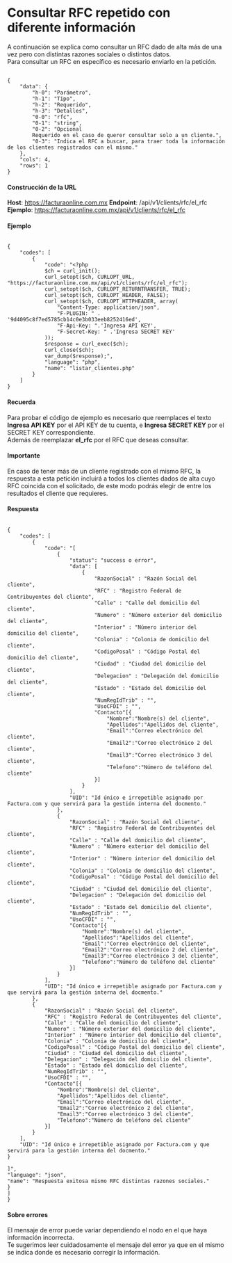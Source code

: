 # Consultar RFC repetido con diferente información

A continuación se explica como consultar un RFC dado de alta más de una vez pero con distintas razones sociales o distintos datos.  
Para consultar un RFC en específico es necesario enviarlo en la petición.

```

{
    "data": {
        "h-0": "Parámetro",
        "h-1": "Tipo",
        "h-2": "Requerido",
        "h-3": "Detalles",
        "0-0": "rfc",
        "0-1": "string",
        "0-2": "Opcional
        Requerido en el caso de querer consultar solo a un cliente.",
        "0-3": "Indica el RFC a buscar, para traer toda la información de los clientes registrados con el mismo."
    },
    "cols": 4,
    "rows": 1
}

```


#### Construcción de la URL

**Host**: https://facturaonline.com.mx
**Endpoint**:  /api/v1/clients/rfc/el_rfc
**Ejemplo**:  https://facturaonline.com.mx/api/v1/clients/rfc/el_rfc


#### Ejemplo

```

{
    "codes": [
        {
            "code": "<?php
            $ch = curl_init();
            curl_setopt($ch, CURLOPT_URL, "https://facturaonline.com.mx/api/v1/clients/rfc/el_rfc");
            curl_setopt($ch, CURLOPT_RETURNTRANSFER, TRUE);
            curl_setopt($ch, CURLOPT_HEADER, FALSE);
            curl_setopt($ch, CURLOPT_HTTPHEADER, array(
                "Content-Type: application/json",
                "F-PLUGIN: " . '9d4095c8f7ed5785cb14c0e3b033eeb8252416ed',
                "F-Api-Key: ".'Ingresa API KEY',
                "F-Secret-Key: " .'Ingresa SECRET KEY'
            ));
            $response = curl_exec($ch);
            curl_close($ch);
            var_dump($response);",
            "language": "php",
            "name": "listar_clientes.php"
        }
    ]
}

```


#### Recuerda

Para probar el código de ejemplo es necesario que reemplaces el texto  **Ingresa API KEY**  por el API KEY de tu cuenta, e **Ingresa SECRET KEY**  por el SECRET KEY correspondiente.  
Además de reemplazar **el_rfc** por el RFC  que deseas consultar.


#### Importante

En caso de tener más de un cliente registrado con el mismo RFC, la respuesta a esta petición incluirá a todos los clientes dados de alta cuyo RFC coincida con el solicitado, de este modo podrás elegir de entre los resultados el cliente que requieres.


#### Respuesta

```

{
    "codes": [
        {
            "code": "[
                {
                    "status": "success o error",
                    "data": [
                        {
                            "RazonSocial" : "Razón Social del cliente",
                            "RFC" : "Registro Federal de Contribuyentes del cliente",
                            "Calle" : "Calle del domicilio del cliente",
                            "Numero" : "Número exterior del domicilio del cliente",
                            "Interior" : "Número interior del domicilio del cliente",
                            "Colonia" : "Colonia de domicilio del cliente",
                            "CodigoPosal" : "Código Postal del domicilio del cliente",
                            "Ciudad" : "Ciudad del domicilio del cliente",
                            "Delegacion" : "Delegación del domicilio del cliente",
                            "Estado" : "Estado del domicilio del cliente",
                            "NumRegIdTrib" : "",
                            "UsoCFDI" : "",
                            "Contacto"[{
                                "Nombre":"Nombre(s) del cliente",
                                "Apellidos":"Apellidos del cliente",
                                "Email":"Correo electrónico del cliente",
                                "Email2":"Correo electrónico 2 del cliente",
                                "Email3":"Correo electrónico 3 del cliente",
                                "Telefono":"Número de teléfono del cliente"
                            }]
                        }
                    ],
                    "UID": "Id único e irrepetible asignado por Factura.com y que servirá para la gestión interna del docmento."
                },
                {
                    "RazonSocial" : "Razón Social del cliente",
                    "RFC" : "Registro Federal de Contribuyentes del cliente",
                    "Calle" : "Calle del domicilio del cliente",
                    "Numero" : "Número exterior del domicilio del cliente",
                    "Interior" : "Número interior del domicilio del cliente",
                    "Colonia" : "Colonia de domicilio del cliente",
                    "CodigoPosal" : "Código Postal del domicilio del cliente",
                    "Ciudad" : "Ciudad del domicilio del cliente",
                    "Delegacion" : "Delegación del domicilio del cliente",
                    "Estado" : "Estado del domicilio del cliente",
                    "NumRegIdTrib" : "",
                    "UsoCFDI" : "",
                    "Contacto"[{
                        "Nombre":"Nombre(s) del cliente",
                        "Apellidos":"Apellidos del cliente",
                        "Email":"Correo electrónico del cliente",
                        "Email2":"Correo electrónico 2 del cliente",
                        "Email3":"Correo electrónico 3 del cliente",
                        "Telefono":"Número de teléfono del cliente"
                    }]
                }
            ],
            "UID": "Id único e irrepetible asignado por Factura.com y que servirá para la gestión interna del docmento."
        },
        {
            "RazonSocial" : "Razón Social del cliente",
            "RFC" : "Registro Federal de Contribuyentes del cliente",
            "Calle" : "Calle del domicilio del cliente",
            "Numero" : "Número exterior del domicilio del cliente",
            "Interior" : "Número interior del domicilio del cliente",
            "Colonia" : "Colonia de domicilio del cliente",
            "CodigoPosal" : "Código Postal del domicilio del cliente",
            "Ciudad" : "Ciudad del domicilio del cliente",
            "Delegacion" : "Delegación del domicilio del cliente",
            "Estado" : "Estado del domicilio del cliente",
            "NumRegIdTrib" : "",
            "UsoCFDI" : "",
            "Contacto"[{
                "Nombre":"Nombre(s) del cliente",
                "Apellidos":"Apellidos del cliente",
                "Email":"Correo electrónico del cliente",
                "Email2":"Correo electrónico 2 del cliente",
                "Email3":"Correo electrónico 3 del cliente",
                "Telefono":"Número de teléfono del cliente"
            }]
        }
    ],
    "UID": "Id único e irrepetible asignado por Factura.com y que servirá para la gestión interna del docmento."
}

]",
"language": "json",
"name": "Respuesta exitosa mismo RFC distintas razones sociales."
}
]
}
```

#### Sobre errores

El mensaje de error puede variar dependiendo el nodo en el que haya información incorrecta.  
Te sugerimos leer cuidadosamente el mensaje del error ya que en el mismo se indica donde es necesario corregir la información.
